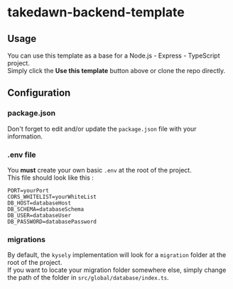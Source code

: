 # takedawn-backend-template

## Usage
You can use this template as a base for a Node.js - Express - TypeScript project.  
Simply click the **Use this template** button above or clone the repo directly.

## Configuration

### package.json
Don't forget to edit and/or update the `package.json` file with your information.

### .env file
You **must** create your own basic `.env` at the root of the project.  
This file should look like this :  
```
PORT=yourPort
CORS_WHITELIST=yourWhiteList
DB_HOST=databaseHost
DB_SCHEMA=databaseSchema
DB_USER=databaseUser
DB_PASSWORD=databasePassword
```

### migrations
By default, the `kysely` implementation will look for a `migration` folder at the root of the project.  
If you want to locate your migration folder somewhere else, simply change the path of the folder in `src/global/database/index.ts`.

